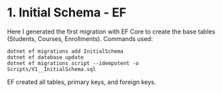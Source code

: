 # 1. Initial Schema - EF

Here I generated the first migration with EF Core to create the base tables (Students, Courses, Enrollments).
Commands used:

```
dotnet ef migrations add InitialSchema
dotnet ef database update
dotnet ef migrations script --idempotent -o Scripts/V1__InitialSchema.sql
```

EF created all tables, primary keys, and foreign keys.

